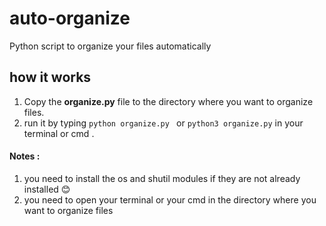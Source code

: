 # auto-organize
Python script to organize your files automatically


## how it works 

1. Copy the **organize.py** file to the directory where you want to organize files.
2. run it by typing `python organize.py `  or `python3 organize.py` in your terminal or cmd .

#### Notes : 
1. you need to install the os and shutil modules if they are not already installed :blush:
2. you need to open your terminal or your cmd in the directory where you want to organize files

